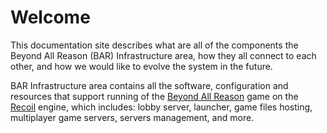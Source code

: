 # Welcome

This documentation site describes what are all of the components the Beyond All
Reason (BAR) Infrastructure area, how they all connect to each other, and how we
would like to evolve the system in the future.

BAR Infrastructure area contains all the software, configuration and resources
that support running of the [Beyond All Reason](https://github.com/beyond-all-reason/Beyond-All-Reason)
game on the [Recoil](https://github.com/beyond-all-reason/spring) engine, which
includes: lobby server, launcher, game files hosting, multiplayer game servers,
servers management, and more.
